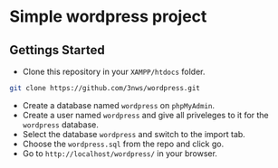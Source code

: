 # Simple wordpress project

## Gettings Started

- Clone this repository in your `XAMPP/htdocs` folder.

```bash
git clone https://github.com/3nws/wordpress.git
```

- Create a database named `wordpress` on `phpMyAdmin`.
- Create a user named `wordpress` and give all priveleges to it for the `wordpress` database.
- Select the database `wordpress` and switch to the import tab.
- Choose the `wordpress.sql` from the repo and click go.
- Go to `http://localhost/wordpress/` in your browser.
